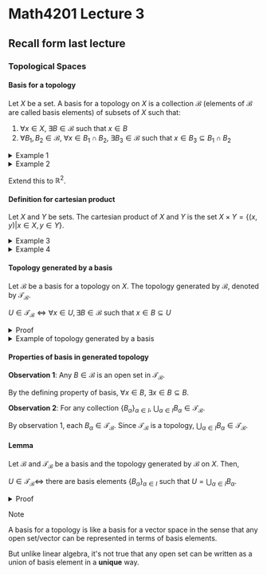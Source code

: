 # Math4201 Lecture 3

## Recall form last lecture

### Topological Spaces

#### Basis for a topology

Let $X$ be a set. A basis for a topology on $X$ is a collection $\mathcal{B}$ (elements of $\mathcal{B}$ are called basis elements) of subsets of $X$ such that:

1. $\forall x\in X$, $\exists B\in \mathcal{B}$ such that $x\in B$
2. $\forall B_1,B_2\in \mathcal{B}$, $\forall x\in B_1\cap B_2$, $\exists B_3\in \mathcal{B}$ such that $x\in B_3\subseteq B_1\cap B_2$

<details>
<summary>Example 1</summary>

Let $X=\mathbb{R}$ and $\mathcal{B}=\{(a,b)|a,b\in \mathbb{R},a<b\}$ (collection of all open intervals).

Check properties 1:

for any $x\in \mathbb{R}$, $\exists (x-1,x+1)\in \mathcal{B}$ such that $x\in (x-1,x+1)$

Check properties 2:

let $B_1=(a,b)$ and $B_2=(c,d)$ be two basis elements, and $x\in B_1\cap B_2=(\max(a,c),\min(b,d))\in \mathcal{B}$.

</details>

<details>
<summary>Example 2</summary>

Let $X=\mathbb{R}$ and $\mathcal{B}_{LL}=\{[a,b)|a,b\in \mathbb{R},a<b\}$ (collection of all open intervals).

Check properties 1:

for any $x\in \mathbb{R}$, $\exists [x,x+1)\in \mathcal{B}_{LL}$ such that $x\in [x,x+1)$

Check properties 2:

let $B_1=[a,b)$ and $B_2=[c,d)$ be two basis elements, and $x\in B_1\cap B_2=[max(a,c),min(b,d))\in \mathcal{B}_{LL}$.

</details>

Extend this to $\mathbb{R}^2$.

#### Definition for cartesian product

Let $X$ and $Y$ be sets. The cartesian product of $X$ and $Y$ is the set $X\times Y=\{(x,y)|x\in X,y\in Y\}$.

<details>
<summary>Example 3</summary>

Let $X=\mathbb{R}^2$ and $\mathcal{B}$ be the collection of rectangle of the form $(a,b)\times (c,d)$ where $a,b,c,d\in \mathbb{R}$ and $a<b,c<d$. (boundary is not included)

Check properties 1:

for any $(x,y)\in \mathbb{R}^2$, $\exists (x,y)\in \mathcal{B}$ such that $(x,y)\in (x,y)$

Check properties 2:

let $B_1=(a,b)\times (c,d)$ and $B_2=(e,f)\times (g,h)$ be two basis elements, and $(x,y)\in B_1\cap B_2=(max(a,e),min(b,f))\times (max(c,g),min(d,h))\in \mathcal{B}$.

</details>

<details>
<summary>Example 4</summary>

Let $X=\mathbb{R}^2$ and $\mathcal{B}$ be the collection of open disks.

Check properties 1:

for any $x\in \mathbb{R}^2$, $\exists B_1(x)\in \mathcal{B}$ such that $x\in B_1(x)$.

Check properties 2:

let $B_{r_1}(x)$ and $B_{r_2}(y)$ be two basis elements, for every $z\in B_{r_1}(x)\cap B_{r_2}(y)$, $\exists B_{r_3}(z)\in \mathcal{B}$ such that $z\in B_{r_3}(z)\subseteq B_{r_1}(x)\cap B_{r_2}(y)$.

(even $B_{r_1}(x)\cap B_{r_2}(y)\notin \mathcal{B}$)
</details>

#### Topology generated by a basis

Let $\mathcal{B}$ be a basis for a topology on $X$. The topology generated by $\mathcal{B}$, denoted by $\mathcal{T}_{\mathcal{B}}$.

$U\in \mathcal{T}_{\mathcal{B}}\iff \forall x\in U, \exists B\in \mathcal{B}$ such that $x\in B\subseteq U$

<details>
<summary>Proof</summary>

$\mathcal{T}_{\mathcal{B}}$ is a topology on $X$ because:

1. $\emptyset \in \mathcal{T}_{\mathcal{B}}$ because $\emptyset \in \mathcal{B}$. $X\in \mathcal{T}_{\mathcal{B}}$ because $\forall x\in X, \exists B\in \mathcal{B}$ such that $x\in B\subseteq X$ (by definition of basis (property 1)))

2. $\mathcal{T}_{\mathcal{B}}$ is closed under arbitrary unions.

    Want to show $\{U_\alpha | U_\alpha\in \mathcal{T}_{\mathcal{B}}\}_{\alpha \in I}\implies \bigcup_{\alpha \in I} U_\alpha\in \mathcal{T}_{\mathcal{B}}$.

    Because $\forall x\in \bigcup_{\alpha \in I} U_\alpha$, $\exists \alpha_0$ such that $x\in U_{\alpha_0}$. Since $U_{\alpha_0}\in \mathcal{T}_{\mathcal{B}}$, $\exists B\in \mathcal{B}$ such that $x\in B\subseteq U_{\alpha_0}\subseteq \bigcup_{\alpha \in I} U_\alpha$.

3. $\mathcal{T}_{\mathcal{B}}$ is closed under finite intersections.

    Want to show $U_1,U_2,\ldots,U_n\in \mathcal{T}_{\mathcal{B}}\implies \bigcap_{i=1}^n U_i\in \mathcal{T}_{\mathcal{B}}$.

    If $n=2$, since $\forall x\in U_1\cap U_2$, $x\in U_1$ and $x\in U_2$, $\exists B_1\in \mathcal{B}$ such that $x\in B_1\subseteq U_1$ and $\exists B_2\in \mathcal{B}$.

    Applying the second property of basis, $\exists B_3\in \mathcal{B}$ such that $x\in B_3\subseteq B_1\cap B_2\subseteq U_1\cap U_2$.

    By induction, we can show that $\bigcap_{i=1}^n U_i\in \mathcal{T}_{\mathcal{B}}$.

</details>

<details>
<summary>Example of topology generated by a basis</summary>

Let $X$ be arbitrary.

Let $\mathcal{B}=\{x|x\in X\}$ (collection of all singleton subsets of $X$).

Then $\mathcal{T}$ is the discrete topology.

</details>

#### Properties of basis in generated topology

**Observation 1**: Any $B\in \mathcal{B}$ is an open set in $\mathcal{T}_{\mathcal{B}}$.

By the defining property of basis, $\forall x\in B$, $\exists x\in B\subseteq B$.

**Observation 2**: For any collection $\{B_\alpha\}_{\alpha \in I}$, $\bigcup_{\alpha \in I} B_\alpha\in \mathcal{T}_{\mathcal{B}}$.

By observation 1, each $B_\alpha\in \mathcal{T}_{\mathcal{B}}$. Since $\mathcal{T}_{\mathcal{B}}$ is a topology, $\bigcup_{\alpha \in I} B_\alpha\in \mathcal{T}_{\mathcal{B}}$.

#### Lemma

Let $\mathcal{B}$ and $\mathcal{T}_{\mathcal{B}}$ be a basis and the topology generated by $\mathcal{B}$ on $X$. Then,

$U\in \mathcal{T}_{\mathcal{B}}\iff$ there are basis elements $\{B_\alpha\}_{\alpha \in I}$ such that $U=\bigcup_{\alpha \in I} B_\alpha$.

<details>
<summary>Proof</summary>

$(\Rightarrow)$

If $U\in \mathcal{T}_{\mathcal{B}}$, we want to show that $U$ is a union of basis elements.

For any $x\in U$, by the definition of $\mathcal{T}_{\mathcal{B}}$, there is a basis element $B_x$ such that $x\in B_x\subseteq U$.

So, $U\subseteq \bigcup_{x\in U} B_x$.

Since $\forall B_x\in \{B_x\}_{\alpha \in I}$, $B_x\subseteq U$, we have $U\supseteq\bigcup_{x\in U} B_x$.

So, $U=\bigcup_{x\in U} B_x$.

$(\Leftarrow)$

Applies observation 2.

</details>

> [!NOTE]
>
> A basis for a topology is like  a basis for a vector space in the sense that any open set/vector can be represented in terms of basis elements.
>
> But unlike linear algebra, it's not true that any open set can be written as a union of basis element in a **unique** way.
